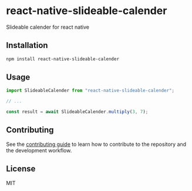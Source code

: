 # react-native-slideable-calender

Slideable calender for react native

## Installation

```sh
npm install react-native-slideable-calender
```

## Usage

```js
import SlideableCalender from "react-native-slideable-calender";

// ...

const result = await SlideableCalender.multiply(3, 7);
```

## Contributing

See the [contributing guide](CONTRIBUTING.md) to learn how to contribute to the repository and the development workflow.

## License

MIT
